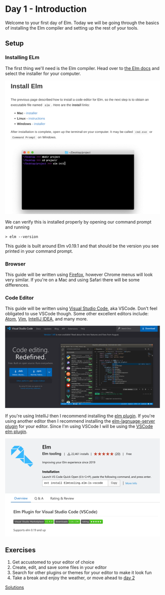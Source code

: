 # Day 1 - Introduction

Welcome to your first day of Elm. Today we will be going through the basics of installing the Elm compiler and setting up the rest of your tools.

## Setup

### Installing ELm

The first thing we'll need is the Elm compiler. Head over to [the Elm docs](https://guide.elm-lang.org/install/elm.html) and select the installer for your computer.

![elm installation page](./install_elm.png)

We can verify this is installed properly by opening our command prompt and running

```
> elm --version
```

This guide is built around Elm v0.19.1 and that should be the version you see printed in your command prompt.

### Browser

This guide will be written using [Firefox](https://www.mozilla.org/en-US/firefox/new/), however Chrome menus will look very similar. If you're on a Mac and using Safari there will be some differences.

### Code Editor

This guide will be written using [Visual Studio Code](https://code.visualstudio.com/), aka VSCode. Don't feel obligated to use VSCode though. Some other excellent editors include: [Atom](https://atom.io/), [Vim](https://www.vim.org/), [IntelliJ IDEA](https://www.jetbrains.com/idea/), and many more.

![vscode download page](./vscode-download.png)

If you're using IntelliJ then I recommend installing the [elm plugin](https://plugins.jetbrains.com/plugin/10268-elm). If you're using another editor then I recommend installing the [elm-lagnuage-server plugin](https://github.com/elm-tooling/elm-language-server#editor-support) for your editor. Since I'm using VSCode I will be using the [VSCode elm plugin](https://marketplace.visualstudio.com/items?itemName=Elmtooling.elm-ls-vscode).

![vscode elm plugin page](./vscode-elm-plugin.png)

## Exercises

1. Get accustomed to your editor of choice
1. Create, edit, and save some files in your editor
1. Search for other plugins or themes for your editor to make it look fun
1. Take a break and enjoy the weather, or move ahead to [day 2](../day_02)

[Solutions](./SOLUTIONS.md)
